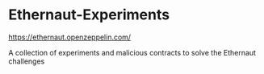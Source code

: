 # Ethernaut-Experiments

https://ethernaut.openzeppelin.com/

A collection of experiments and malicious contracts to solve the Ethernaut challenges

